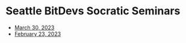 # Seattle BitDevs Socratic Seminars

* [March 30, 2023](202303.md)
* [February 23, 2023](202302.md)
